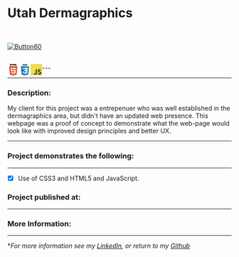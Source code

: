 # Utah Dermagraphics

<br>

[![Button60](https://user-images.githubusercontent.com/11747875/141830662-1a4c61c7-1c7a-4f61-b818-c3d82b52af20.png)]()


<br>
---

<img align="left" alt="HTML5" width="26px" src="https://raw.githubusercontent.com/github/explore/80688e429a7d4ef2fca1e82350fe8e3517d3494d/topics/html/html.png" />
<img align="left" alt="CSS3" width="26px" src="https://raw.githubusercontent.com/github/explore/80688e429a7d4ef2fca1e82350fe8e3517d3494d/topics/css/css.png" />
<img align="left" alt="JavaScript" width="26px" src="https://raw.githubusercontent.com/github/explore/80688e429a7d4ef2fca1e82350fe8e3517d3494d/topics/javascript/javascript.png" />
<br>

---

### Description:

My client for this project was a entrepenuer who was well established in the dermagraphics area, but didn't have an updated web presence.  This webpage was a proof of concept to demonstrate what the web-page would look like with improved design principles and better UX.

---

### Project demonstrates the following:
---

- [x] Use of CSS3 and HTML5 and JavaScript.

### Project published at: 
---


### More Information:
---

\**For more information see my [LinkedIn](https://www.linkedin.com/in/trevor-rapp-042a1037), or return to my [Github](https://github.com/trrapp12)*


